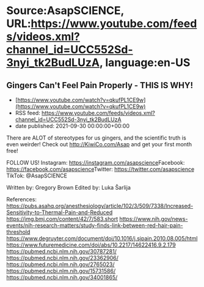 # Source:AsapSCIENCE, URL:https://www.youtube.com/feeds/videos.xml?channel_id=UCC552Sd-3nyi_tk2BudLUzA, language:en-US

## Gingers Can't Feel Pain Properly - THIS IS WHY!
 - [https://www.youtube.com/watch?v=qkufPL1CE9w](https://www.youtube.com/watch?v=qkufPL1CE9w)
 - RSS feed: https://www.youtube.com/feeds/videos.xml?channel_id=UCC552Sd-3nyi_tk2BudLUzA
 - date published: 2021-09-30 00:00:00+00:00

There are ALOT of stereotypes for us gingers, and the scientific truth is even weirder!
Check out http://KiwiCo.com/Asap and get your first month free!

FOLLOW US!
Instagram: https://instagram.com/asapscience​​
Facebook: https://facebook.com/asapscience​​
Twitter: https://twitter.com/asapscience​​
TikTok: @AsapSCIENCE 

Written by: Gregory Brown
Edited by: Luka Šarlija

References:
https://pubs.asahq.org/anesthesiology/article/102/3/509/7338/Increased-Sensitivity-to-Thermal-Pain-and-Reduced
https://jmg.bmj.com/content/42/7/583.short
https://www.nih.gov/news-events/nih-research-matters/study-finds-link-between-red-hair-pain-threshold
https://www.degruyter.com/document/doi/10.1016/j.sjpain.2010.08.005/html
https://www.futuremedicine.com/doi/abs/10.2217/14622416.9.2.179
https://pubmed.ncbi.nlm.nih.gov/30787281/
https://pubmed.ncbi.nlm.nih.gov/23362906/
https://pubmed.ncbi.nlm.nih.gov/2765023/
https://pubmed.ncbi.nlm.nih.gov/15731586/
https://pubmed.ncbi.nlm.nih.gov/34001865/

